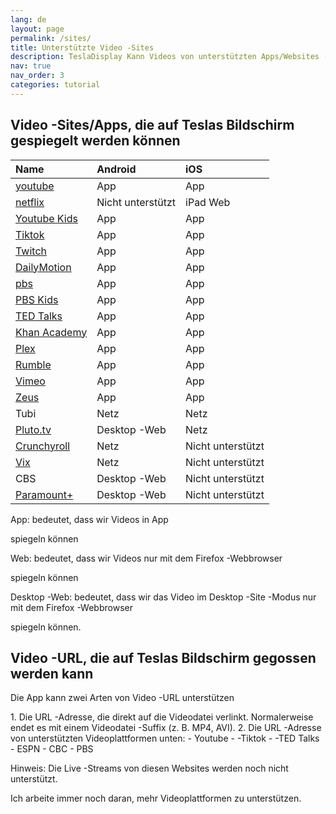 ```yaml
---
lang: de
layout: page
permalink: /sites/
title: Unterstützte Video -Sites
description: TeslaDisplay Kann Videos von unterstützten Apps/Websites (YouTube, ausführenTiktok) zu Tesla.
nav: true
nav_order: 3
categories: tutorial
---
```

<!-- _pages/sites.md -->
## Video -Sites/Apps, die auf Teslas Bildschirm gespiegelt werden können

| Name| Android| iOS           |
| :-----------| :------------| :------------|
| <a href='/youtube'> youtube </a>| App| App|
| <a href='/netflix'> netflix </a>| Nicht unterstützt| iPad Web|
| <a href='/demo-youtube-kids'>Youtube Kids</a>| App| App|
| <a href='/tiktok'>Tiktok</a>| App| App|
| <a href='/demo-twitch'>Twitch</a>| App| App|
| <a href='/demo-dailymotion'>DailyMotion</a>| App| App|
| <a href='/demo-pbs'> pbs </a>| App| App|
| <a href='/demo-pbskids'>PBS Kids</a>| App| App|
| <a href='/demo-ted'>TED Talks</a>| App| App|
| <a href='/demo-khan'> Khan Academy </a>| App| App|
| <a href='/demo-plex'>Plex</a>| App| App|
| <a href='/demo-rumble'>Rumble</a>| App| App|
| <a href='/demo-vimeo'>Vimeo</a>| App| App|
| <a href='/demo-zeus'>Zeus</a>| App| App|
| Tubi         | Netz| Netz|
| <a href='/demo-pluto'>Pluto.tv</a>| Desktop -Web| Netz|
| <a href='/demo-crunchyroll'>Crunchyroll</a>| Netz| Nicht unterstützt|
| <a href='/demo-vix'>Vix</a>| Netz| Nicht unterstützt|
| CBS| Desktop -Web| Nicht unterstützt|
| <a href='/demo-paramount'>Paramount+</a>| Desktop -Web| Nicht unterstützt|

<p> App: bedeutet, dass wir Videos in App </p> spiegeln können
<p> Web: bedeutet, dass wir Videos nur mit dem Firefox -Webbrowser </p> spiegeln können
<P> Desktop -Web: bedeutet, dass wir das Video im Desktop -Site -Modus nur mit dem Firefox -Webbrowser </p> spiegeln können.


## Video -URL, die auf Teslas Bildschirm gegossen werden kann
<p name= "video_url"  id= "video_url" >
Die App kann zwei Arten von Video -URL unterstützen
</p>
1. Die URL -Adresse, die direkt auf die Videodatei verlinkt. Normalerweise endet es mit einem Videodatei -Suffix (z. B. MP4, AVI).
2. Die URL -Adresse von unterstützten Videoplattformen unten:
  - Youtube
  - -Tiktok
  - -TED Talks
  - ESPN
  - CBC
  - PBS

<p> Hinweis: Die Live -Streams von diesen Websites werden noch nicht unterstützt. </p>
<p> Ich arbeite immer noch daran, mehr Videoplattformen zu unterstützen. </p>


